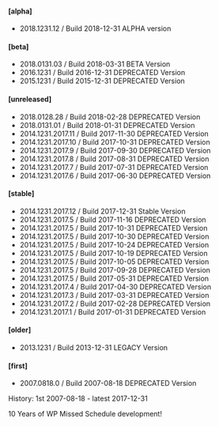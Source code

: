 #### [alpha]
* 2018.1231.12        / Build 2018-12-31
  ALPHA version

#### [beta]
* 2018.0131.03        / Build 2018-03-31
  BETA Version
* 2016.1231           / Build 2016-12-31
  DEPRECATED Version
* 2015.1231           / Build 2015-12-31
  DEPRECATED Version

#### [unreleased]
* 2018.0128.28        / Build 2018-02-28
  DEPRECATED Version
* 2018.0131.01        / Build 2018-01-31
  DEPRECATED Version
* 2014.1231.2017.11   / Build 2017-11-30
  DEPRECATED Version
* 2014.1231.2017.10   / Build 2017-10-31
  DEPRECATED Version
* 2014.1231.2017.9    / Build 2017-09-30
  DEPRECATED Version
* 2014.1231.2017.8    / Build 2017-08-31
  DEPRECATED Version
* 2014.1231.2017.7    / Build 2017-07-31
  DEPRECATED Version
* 2014.1231.2017.6    / Build 2017-06-30
  DEPRECATED Version  

#### [stable]
* 2014.1231.2017.12   / Build 2017-12-31
  Stable Version
* 2014.1231.2017.5    / Build 2017-11-16
  DEPRECATED Version
* 2014.1231.2017.5    / Build 2017-10-31
  DEPRECATED Version
* 2014.1231.2017.5    / Build 2017-10-30
  DEPRECATED Version
* 2014.1231.2017.5    / Build 2017-10-24
  DEPRECATED Version
* 2014.1231.2017.5    / Build 2017-10-19
  DEPRECATED Version
* 2014.1231.2017.5    / Build 2017-10-05
  DEPRECATED Version
* 2014.1231.2017.5    / Build 2017-09-28
  DEPRECATED Version
* 2014.1231.2017.5    / Build 2017-05-31
  DEPRECATED Version
* 2014.1231.2017.4    / Build 2017-04-30
  DEPRECATED Version
* 2014.1231.2017.3    / Build 2017-03-31
  DEPRECATED Version
* 2014.1231.2017.2    / Build 2017-02-28
  DEPRECATED Version
* 2014.1231.2017.1    / Build 2017-01-31
  DEPRECATED Version

#### [older]
* 2013.1231           / Build 2013-12-31
  LEGACY Version

#### [first]
* 2007.0818.0         / Build 2007-08-18
  DEPRECATED Version

History: 1st 2007-08-18 - latest 2017-12-31

10 Years of WP Missed Schedule development!
